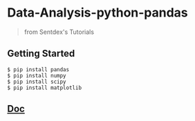 # Data-Analysis-python-pandas

> from Sentdex's Tutorials

## Getting Started

```
$ pip install pandas
$ pip install numpy
$ pip install scipy
$ pip install matplotlib
```

## [Doc](\code\notes.md)

